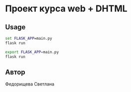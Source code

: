# Проект курса web + DHTML 
## Usage
```cmd
set FLASK_APP=main.py
flask run
```
```bash
export FLASK_APP=main.py
flask run
```
## Автор
Федорищева Светлана